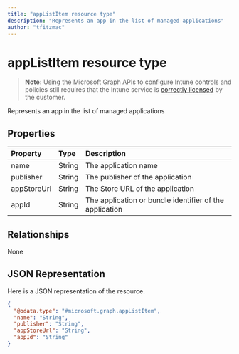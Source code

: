 ```yaml
---
title: "appListItem resource type"
description: "Represents an app in the list of managed applications"
author: "tfitzmac"
---
```


# appListItem resource type

> **Note:** Using the Microsoft Graph APIs to configure Intune controls and policies still requires that the Intune service is [correctly licensed](https://go.microsoft.com/fwlink/?linkid=839381) by the customer.

Represents an app in the list of managed applications

## Properties
|Property|Type|Description|
|:---|:---|:---|
|name|String|The application name|
|publisher|String|The publisher of the application|
|appStoreUrl|String|The Store URL of the application|
|appId|String|The application or bundle identifier of the application|

## Relationships
None

## JSON Representation
Here is a JSON representation of the resource.
<!-- {
  "blockType": "resource",
  "@odata.type": "microsoft.graph.appListItem"
}
-->
``` json
{
  "@odata.type": "#microsoft.graph.appListItem",
  "name": "String",
  "publisher": "String",
  "appStoreUrl": "String",
  "appId": "String"
}
```



